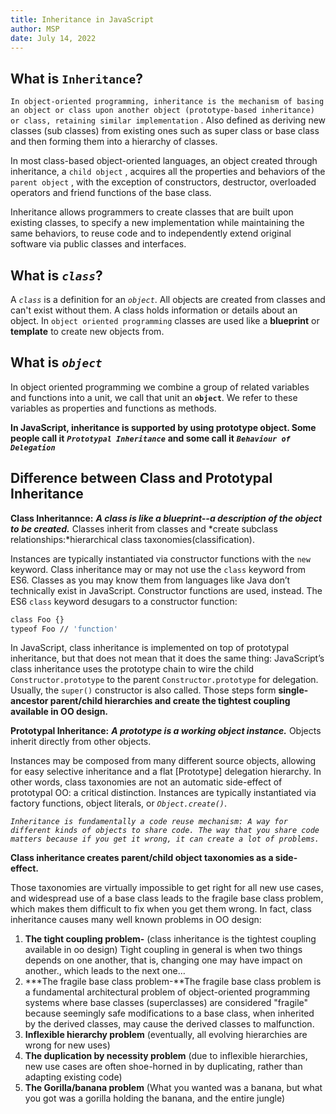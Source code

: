 ```yaml
---
title: Inheritance in JavaScript
author: MSP
date: July 14, 2022
---
```


## What is **`Inheritance`**?

`In object-oriented programming, inheritance is the mechanism of basing an object or class upon another object (prototype-based inheritance) or class, retaining similar implementation` . Also defined as deriving new classes (sub classes) from existing ones such as super class or base class and then forming them into a hierarchy of classes.

 In most class-based object-oriented languages, an object created through inheritance, a `child object` , acquires all the properties and behaviors of the `parent object` , with the exception of constructors, destructor, overloaded operators and friend functions of the base class.
 
 Inheritance allows programmers to create classes that are built upon existing classes, to specify a new implementation while maintaining the same behaviors, to reuse code and to independently extend original software via public classes and interfaces.

 ## What is *`class`*?
A *`class`* is a definition for an *`object`*. All objects are created from classes and can't exist without them. A class holds information or details about an object. In `object oriented programming` classes are used like a **blueprint** or **template** to create new objects from.

## What is *`object`*

In object oriented programming we combine a group of related variables and functions into a unit, we call that unit an **`object`**. We refer to these variables as properties and functions as methods.

**In JavaScript, inheritance is supported by using prototype object. Some people call it** ***`Prototypal Inheritance`*** **and some call it** ***`Behaviour of Delegation`***

## Difference between Class and Prototypal Inheritance

**Class Inheritannce:** ***A class is like a blueprint--a description of the object to be created.*** Classes inherit from classes and *create subclass relationships:*hierarchical class taxonomies(classification).

Instances are typically instantiated via constructor functions with the `new` keyword. Class inheritance may or may not use the `class` keyword from ES6. Classes as you may know them from languages like Java don’t technically exist in JavaScript. Constructor functions are used, instead. The ES6 `class` keyword desugars to a constructor function:
```bash
class Foo {}
typeof Foo // 'function'
```
In JavaScript, class inheritance is implemented on top of prototypal inheritance, but that does not mean that it does the same thing:
JavaScript’s class inheritance uses the prototype chain to wire the child `Constructor.prototype` to the parent `Constructor.prototype` for delegation. Usually, the `super()` constructor is also called. Those steps form **single-ancestor parent/child hierarchies and create the tightest coupling available in OO design.**

**Prototypal Inheritance:** ***A prototype is a working object instance.*** Objects inherit directly from other objects.

Instances may be composed from many different source objects, allowing for easy selective inheritance and a flat [Prototype] delegation hierarchy. In other words, class taxonomies are not an automatic side-effect of prototypal OO: a critical distinction.
Instances are typically instantiated via factory functions, object literals, or *`Object.create()`*.

*`Inheritance is fundamentally a code reuse mechanism: A way for different kinds of objects to share code. The way that you share code matters because if you get it wrong, it can create a lot of problems.`*

**Class inheritance creates parent/child object taxonomies as a side-effect.**

Those taxonomies are virtually impossible to get right for all new use cases, and widespread use of a base class leads to the fragile base class problem, which makes them difficult to fix when you get them wrong. In fact, class inheritance causes many well known problems in OO design:
1. **The tight coupling problem-** (class inheritance is the tightest coupling available in oo design) Tight coupling in general is when two things depends on one another, that is, changing one may have impact on another., which leads to the next one…
2. ***The fragile base class problem-**The fragile base class problem is a fundamental architectural problem of object-oriented programming systems where base classes (superclasses) are considered "fragile" because seemingly safe modifications to a base class, when inherited by the derived classes, may cause the derived classes to malfunction.
3. **Inflexible hierarchy problem** (eventually, all evolving hierarchies are wrong for new uses)
4. **The duplication by necessity problem** (due to inflexible hierarchies, new use cases are often shoe-horned in by duplicating, rather than adapting existing code)
5. **The Gorilla/banana problem** (What you wanted was a banana, but what you got was a gorilla holding the banana, and the entire jungle)